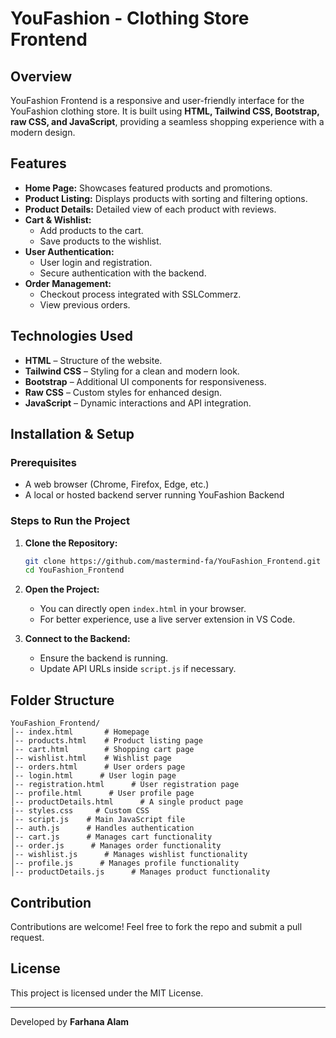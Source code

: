 # YouFashion - Clothing Store Frontend

## Overview
YouFashion Frontend is a responsive and user-friendly interface for the YouFashion clothing store. It is built using **HTML, Tailwind CSS, Bootstrap, raw CSS, and JavaScript**, providing a seamless shopping experience with a modern design.

## Features
- **Home Page:** Showcases featured products and promotions.
- **Product Listing:** Displays products with sorting and filtering options.
- **Product Details:** Detailed view of each product with reviews.
- **Cart & Wishlist:**
  - Add products to the cart.
  - Save products to the wishlist.
- **User Authentication:**
  - User login and registration.
  - Secure authentication with the backend.
- **Order Management:**
  - Checkout process integrated with SSLCommerz.
  - View previous orders.

## Technologies Used
- **HTML** – Structure of the website.
- **Tailwind CSS** – Styling for a clean and modern look.
- **Bootstrap** – Additional UI components for responsiveness.
- **Raw CSS** – Custom styles for enhanced design.
- **JavaScript** – Dynamic interactions and API integration.

## Installation & Setup
### Prerequisites
- A web browser (Chrome, Firefox, Edge, etc.)
- A local or hosted backend server running YouFashion Backend

### Steps to Run the Project
1. **Clone the Repository:**
   ```sh
   git clone https://github.com/mastermind-fa/YouFashion_Frontend.git
   cd YouFashion_Frontend
   ```
2. **Open the Project:**
   - You can directly open `index.html` in your browser.
   - For better experience, use a live server extension in VS Code.

3. **Connect to the Backend:**
   - Ensure the backend is running.
   - Update API URLs inside `script.js` if necessary.

## Folder Structure
```
YouFashion_Frontend/
│-- index.html       # Homepage
│-- products.html    # Product listing page
│-- cart.html        # Shopping cart page
│-- wishlist.html    # Wishlist page
│-- orders.html      # User orders page
│-- login.html      # User login page
│-- registration.html      # User registration page
│-- profile.html      # User profile page
│-- productDetails.html      # A single product page
|-- styles.css     # Custom CSS
│-- script.js    # Main JavaScript file
│-- auth.js      # Handles authentication
│-- cart.js      # Manages cart functionality
│-- order.js      # Manages order functionality
│-- wishlist.js      # Manages wishlist functionality
│-- profile.js      # Manages profile functionality
│-- productDetails.js      # Manages product functionality

```

## Contribution
Contributions are welcome! Feel free to fork the repo and submit a pull request.

## License
This project is licensed under the MIT License.

---
Developed by **Farhana Alam**

